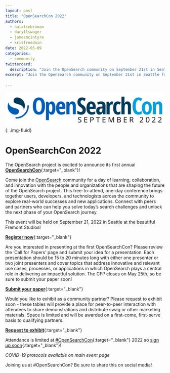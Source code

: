 ```yaml
---
layout: post
title: "OpenSearchCon 2022"
authors:
  - nataliebroman
  - daryllswager
  - jamesmcintyre
  - krisfreedain
date: 2022-05-09
categories:
  - community
twittercard:
  description: "Join the OpenSearch community on September 21st in Seattle for #OpenSearchCon! Connect with peers and partners who can help you solve today’s search challenges and unlock the next phase of your OpenSearch journey."
excerpt: "Join the OpenSearch community on September 21st in Seattle for #OpenSearchCon!"

---
```


![OpenSearchCon](/assets/media/blog-images/2022-05-09-opensearchcon/opensearchcon.jpg){: .img-fluid}

# OpenSearchCon 2022

The OpenSearch project is excited to announce its first annual [**OpenSearchCon**](https://opensearchcon.splashthat.com/){:target="_blank"}! 

Come join the [OpenSearch](https://opensearch.org/) community for a day of learning, collaboration, and innovation with the people and organizations that are shaping the future of the OpenSearch project. This free-to-attend, one-day conference brings together users, developers, and technologists across the community to explore real-world successes and new applications. Connect with peers and partners who can help you solve today’s search challenges and unlock the next phase of your OpenSearch journey.

This event will be held on September 21, 2022 in Seattle at the beautiful Fremont Studios! 

[**Register now**](https://opensearchcon.splashthat.com/){:target="_blank"}

Are you interested in presenting at the first OpenSearchCon? Please review the ‘Call for Papers’ page and submit your idea for a presentation. Each presentation should be 15 to 20 minutes long with either one presenter or two joint presenters and cover topics that address innovative and relevant use cases, processes, or applications in which OpenSearch plays a central role in delivering an impactful solution. The CFP closes on May 25th, so be sure to submit your paper soon! 

[**Submit your paper**](https://opensearchcon-cfp.splashthat.com/){:target="_blank"}

Would you like to exhibit as a community partner? Please request to exhibit soon - these tables will provide a place for peer-to-peer interaction with attendees to share demonstrations and distribute swag or other marketing materials. Space is limited and will be awarded on a first-come, first-serve basis to qualifying partners. 

[**Request to exhibit**](https://opensearchcon-exhibit.splashthat.com/){:target="_blank"}

Attendance is limited at [#OpenSearchCon](https://twitter.com/search?q=%23OpenSearchCon&src=typed_query&f=live){:target="_blank"} 2022 so [sign up soon](https://opensearchcon.splashthat.com/){:target="_blank"}!


*COVID-19 protocols available on main event page*


Joining us at #OpenSearchCon? Be sure to share this on social media!